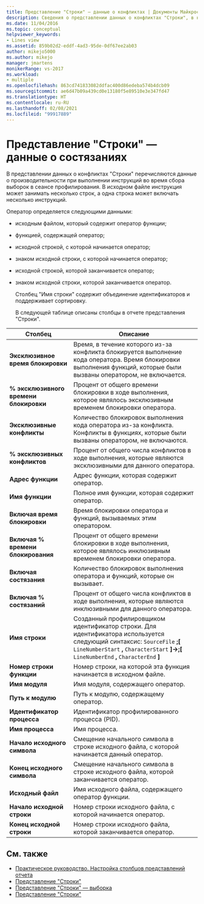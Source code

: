 ```yaml
---
title: Представление "Строки" — данные о конфликтах | Документы Майкрософт
description: Сведения о представлении данных о конфликтах "Строки", в котором перечисляются данные о производительности при выполнении инструкций во время сбора выборок в сеансе профилирования.
ms.date: 11/04/2016
ms.topic: conceptual
helpviewer_keywords:
- Lines view
ms.assetid: 859b02d2-eddf-4ad3-95de-0df67ee2ab03
author: mikejo5000
ms.author: mikejo
manager: jmartens
monikerRange: vs-2017
ms.workload:
- multiple
ms.openlocfilehash: 863cd741833082ddfac400d86edeba574b4dcb09
ms.sourcegitcommit: ae6d47b09a439cd0e13180f5e89510e3e347fd47
ms.translationtype: HT
ms.contentlocale: ru-RU
ms.lasthandoff: 02/08/2021
ms.locfileid: "99917889"
---
```

# <a name="lines-view---contention-data"></a>Представление "Строки" — данные о состязаниях
В представлении данных о конфликтах "Строки" перечисляются данные о производительности при выполнении инструкций во время сбора выборок в сеансе профилирования. В исходном файле инструкция может занимать несколько строк, а одна строка может включать несколько инструкций.

 Оператор определяется следующими данными:

- исходным файлом, который содержит оператор функции;

- функцией, содержащей оператор;

- исходной строкой, с которой начинается оператор;

- знаком исходной строки, с которой начинается оператор;

- исходной строкой, которой заканчивается оператор;

- знаком исходной строки, которой заканчивается оператор.

  Столбец "Имя строки" содержит объединение идентификаторов и поддерживает сортировку.

  В следующей таблице описаны столбцы в отчете представления "Строки".

|Столбец|Описание|
|------------|-----------------|
|**Эксклюзивное время блокировки**|Время, в течение которого из-за конфликта блокируется выполнение кода оператора. Время блокировки выполнения функций, которые были вызваны оператором, не включается.|
|**% эксклюзивного времени блокировки**|Процент от общего времени блокировки в ходе выполнения, которое являлось эксклюзивным временем блокировки оператора.|
|**Эксклюзивные конфликты**|Количество блокировок выполнения кода оператора из-за конфликта. Конфликты в функциях, которые были вызваны оператором, не включаются.|
|**% эксклюзивных конфликтов**|Процент от общего числа конфликтов в ходе выполнения, которые являются эксклюзивными для данного оператора.|
|**Адрес функции**|Адрес функции, которая содержит оператор.|
|**Имя функции**|Полное имя функции, которая содержит оператор.|
|**Включая время блокировки**|Время блокировки оператора и функций, вызываемых этим оператором.|
|**Включая % времени блокирования**|Процент от общего времени блокировки в ходе выполнения, которое являлось инклюзивным временем блокировки оператора.|
|**Включая состязания**|Количество блокировок выполнения оператора и функций, которые он вызывает.|
|**Включая % состязаний**|Процент от общего числа конфликтов в ходе выполнения, которые являются инклюзивными для данного оператора.|
|**Имя строки**|Созданный профилировщиком идентификатор строки. Для идентификатора используется следующий синтаксис: `SourceFile` **;[** `LineNumberStart` **,** `CharacterStart` **]->;[** `LineNumberEnd` **,** `CharacterEnd` **]**|
|**Номер строки функции**|Номер строки, на которой эта функция начинается в исходном файле.|
|**Имя модуля**|Имя модуля, содержащего оператор.|
|**Путь к модулю**|Путь к модулю, содержащему оператор.|
|**Идентификатор процесса**|Идентификатор профилированного процесса (PID).|
|**Имя процесса**|Имя процесса.|
|**Начало исходного символа**|Смещение начального символа в строке исходного файла, с которой начинается данный оператор.|
|**Конец исходного символа**|Смещение начального символа в строке исходного файла, которой заканчивается оператор.|
|**Исходный файл**|Имя исходного файла, содержащего оператор функции.|
|**Начало исходной строки**|Номер строки исходного файла, с которой начинается оператор.|
|**Конец исходной строки**|Номер строки исходного файла, которой заканчивается оператор.|

## <a name="see-also"></a>См. также
- [Практическое руководство. Настройка столбцов представлений отчета](../profiling/how-to-customize-report-view-columns.md)
- [Представление "Строки"](../profiling/lines-view.md)
- [Представление "Строки" — выборка](../profiling/lines-view-dotnet-memory-sampling-data.md)
- [Представление "Строки"](../profiling/lines-view-sampling-data.md)
